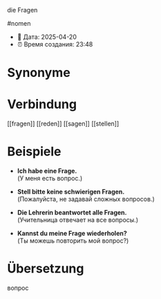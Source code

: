 die Fragen

#nomen
- 📍 Дата: 2025-04-20
- ⏰ Время создания: 23:48
# Synonyme

# Verbindung 
[[fragen]]
[[reden]]
[[sagen]]
[[stellen]]
# Beispiele
- **Ich habe eine Frage.**  
    (У меня есть вопрос.)
    
- **Stell bitte keine schwierigen Fragen.**  
    (Пожалуйста, не задавай сложных вопросов.)
    
- **Die Lehrerin beantwortet alle Fragen.**  
    (Учительница отвечает на все вопросы.)
    
- **Kannst du meine Frage wiederholen?**  
    (Ты можешь повторить мой вопрос?)
# Übersetzung
вопрос